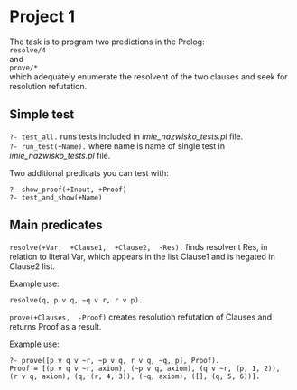 # Project 1

The task is to program two predictions in the Prolog:  
```resolve/4```  
and  
```prove/*```  
which adequately enumerate the resolvent of the two clauses and seek for resolution refutation.

## Simple test

```?- test_all.``` runs tests included in *imie_nazwisko_tests.pl* file.  
```?- run_test(+Name).``` where name is name of single test in *imie_nazwisko_tests.pl* file.

Two additional predicats you can test with:

```?- show_proof(+Input, +Proof)```  
```?- test_and_show(+Name)```

## Main predicates

```resolve(+Var,  +Clause1,  +Clause2,  -Res).``` finds resolvent Res, in relation to literal Var, which appears in the list Clause1 and is negated in Clause2 list.  

Example use:
```
resolve(q, p v q, ~q v r, r v p).
```  


```prove(+Clauses,  -Proof)``` creates resolution refutation of Clauses and returns Proof as a result.

Example use:
```
?- prove([p v q v ~r, ~p v q, r v q, ~q, p], Proof).
Proof = [(p v q v ~r, axiom), (~p v q, axiom), (q v ~r, (p, 1, 2)),
(r v q, axiom), (q, (r, 4, 3)), (~q, axiom), ([], (q, 5, 6))]. 
```    


